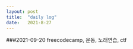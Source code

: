 ```yaml
---
layout: post
title:  "daily log"
date:   2021-8-27 
---
```


###2021-09-20
freecodecamp, 운동, 노래연습, ctf
